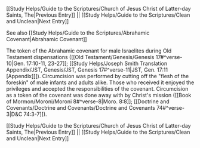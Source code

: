 [[Study Helps/Guide to the Scriptures/Church of Jesus Christ of Latter-day Saints, The|Previous Entry]]  ||  [[Study Helps/Guide to the Scriptures/Clean and Unclean|Next Entry]]

 See also [[Study Helps/Guide to the Scriptures/Abrahamic Covenant|Abrahamic Covenant]]

 The token of the Abrahamic covenant for male Israelites during Old Testament dispensations ([[Old Testament/Genesis/Genesis 17#^verse-10|Gen. 17:10-11, 23-27]]; [[Study Helps/Joseph Smith Translation Appendix/JST, Genesis/JST, Genesis 17#^verse-11|JST, Gen. 17:11 [Appendix]]]). Circumcision was performed by cutting off the "flesh of the foreskin" of male infants and adults alike. Those who received it enjoyed the privileges and accepted the responsibilities of the covenant. Circumcision as a token of the covenant was done away with by Christ's mission ([[Book of Mormon/Moroni/Moroni 8#^verse-8|Moro. 8:8]]; [[Doctrine and Covenants/Doctrine and Covenants/Doctrine and Covenants 74#^verse-3|D&C 74:3-7]]).

[[Study Helps/Guide to the Scriptures/Church of Jesus Christ of Latter-day Saints, The|Previous Entry]]  ||  [[Study Helps/Guide to the Scriptures/Clean and Unclean|Next Entry]]